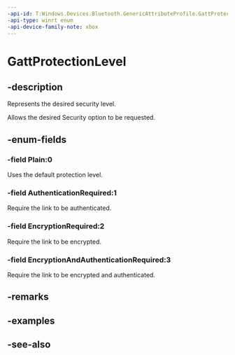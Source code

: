 ```yaml
---
-api-id: T:Windows.Devices.Bluetooth.GenericAttributeProfile.GattProtectionLevel
-api-type: winrt enum
-api-device-family-note: xbox
---
```


<!-- Enumeration syntax
public enum Windows.Devices.Bluetooth.GenericAttributeProfile.GattProtectionLevel : int
-->

# GattProtectionLevel

## -description
Represents the desired security level.

Allows the desired Security option to be requested.

## -enum-fields
### -field Plain:0
Uses the default protection level.

### -field AuthenticationRequired:1
Require the link to be authenticated.

### -field EncryptionRequired:2
Require the link to be encrypted.

### -field EncryptionAndAuthenticationRequired:3
Require the link to be encrypted and authenticated.


## -remarks

## -examples

## -see-also